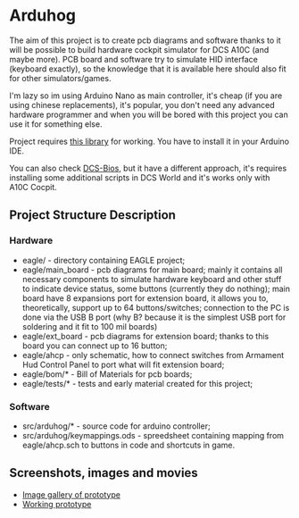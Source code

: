 # Arduhog #

The aim of this project is to create pcb diagrams and software thanks to it will be possible to build hardware cockpit simulator for DCS A10C (and maybe more). PCB board and software try to simulate HID interface (keyboard exactly), so the knowledge that it is available here should also fit for other simulators/games. 

I'm lazy so im using Arduino Nano as main controller, it's cheap (if you are using chinese replacements), it's popular, you don't need any advanced hardware programmer and when you will be bored with this project you can use it for something else.

Project requires [this library](https://git.io/vgGM2) for working. You have to install it in your Arduino IDE.

You can also check [DCS-Bios](http://dcs-bios.a10c.de/), but it have a different approach, it's requires installing some additional scripts in DCS World and it's works only with A10C Cocpit. 

## Project Structure Description

### Hardware ###

  * eagle/ - directory containing EAGLE project; 
  * eagle/main_board - pcb diagrams for main board; mainly it contains all necessary components to simulate hardware keyboard and other stuff to indicate device status, some buttons (currently they do nothing); main board have 8 expansions port for extension board, it allows you to, theoretically, support up to 64 buttons/switches; connection to the PC is done via the USB B port (why B? because it is the simplest USB port for soldering and it fit to 100 mil boards)
  * eagle/ext_board - pcb diagrams for extension board; thanks to this board you can connect up to 16 button; 
  * eagle/ahcp - only schematic, how to connect switches from Armament Hud Control Panel to port what will fit extension board;
  * eagle/bom/* - Bill of Materials for pcb boards;
  * eagle/tests/* - tests and early material created for this project;

### Software ###

  * src/arduhog/* - source code for arduino controller;
  * src/arduhog/keymappings.ods - spreedsheet containing mapping from eagle/ahcp.sch to buttons in code and shortcuts in game.  

## Screenshots, images and movies  
  
  * [Image gallery of prototype](https://imgur.com/a/71ZCE)
  * [Working prototype](https://vid.me/YhLZ)

  





